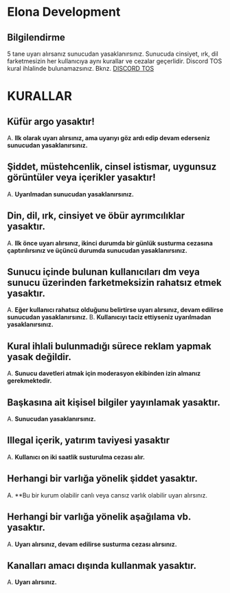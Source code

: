 # Elona Development 

 ## Bilgilendirme
 5 tane uyarı alırsanız sunucudan yasaklanırsınız.
 Sunucuda cinsiyet, ırk, dil farketmesizin her kullanıcıya aynı kurallar ve cezalar geçerlidir.
 Discord TOS kural ihlalinde bulunamazsınız. Bknz. [DISCORD TOS](https://discord.com/terms)

# KURALLAR

## Küfür argo yasaktır!
A. **Ilk olarak uyarı alırsınız, ama uyarıyı göz ardı edip devam ederseniz sunucudan yasaklanırsınız.**

## Şiddet, müstehcenlik, cinsel istismar, uygunsuz görüntüler veya içerikler yasaktır!
A. **Uyarılmadan sunucudan yasaklanırsınız.**

## Din, dil, ırk, cinsiyet ve öbür ayrımcılıklar yasaktır.
A. **Ilk önce uyarı alırsınız, ikinci durumda bir günlük susturma cezasına çaptırılırsınız ve üçüncü durumda sunucudan yasaklanırsınız.**

## Sunucu içinde bulunan kullanıcıları dm veya sunucu üzerinden farketmeksizin rahatsız etmek yasaktır.
A. **Eğer kullanıcı rahatsız olduğunu belirtirse uyarı alırsınız, devam edilirse sunucudan yasaklanırsınız.**
B. **Kullanıcıyı taciz ettiyseniz uyarılmadan yasaklanırsınız.**

## Kural ihlali bulunmadığı sürece reklam yapmak yasak değildir.
A. **Sunucu davetleri atmak için moderasyon ekibinden izin almanız gerekmektedir.**

## Başkasına ait kişisel bilgiler yayınlamak yasaktır.
A. **Sunucudan yasaklanırsınız.**

## Illegal içerik, yatırım taviyesi yasaktır
A. **Kullanıcı on iki saatlik susturulma cezası alır.**

## Herhangi bir varlığa yönelik şiddet yasaktır.
A. **Bu bir kurum olabilir canlı veya cansız varlık olabilir uyarı alırsınız.

## Herhangi bir varlığa yönelik aşağılama vb. yasaktır.
A. **Uyarı alırsınız, devam edilirse susturma cezası alırsınız.**

## Kanalları amacı dışında kullanmak yasaktır.
A. **Uyarı alırsınız.**
